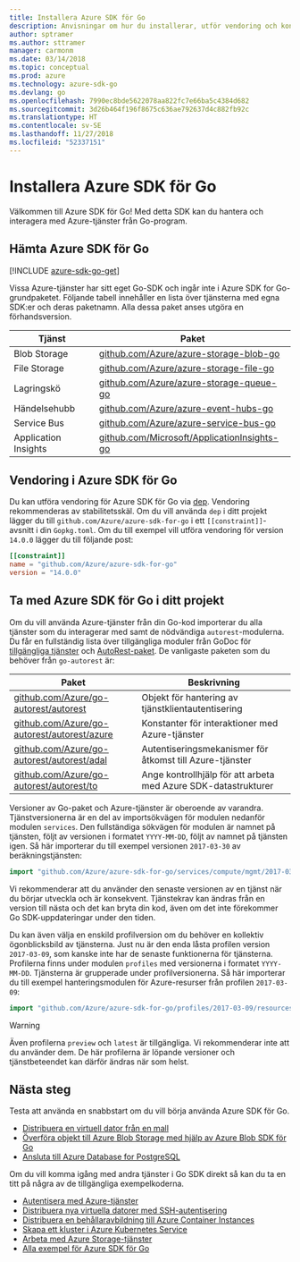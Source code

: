 ```yaml
---
title: Installera Azure SDK för Go
description: Anvisningar om hur du installerar, utför vendoring och konfigurerar Azure SDK för Go.
author: sptramer
ms.author: sttramer
manager: carmonm
ms.date: 03/14/2018
ms.topic: conceptual
ms.prod: azure
ms.technology: azure-sdk-go
ms.devlang: go
ms.openlocfilehash: 7990ec8bde5622078aa822fc7e66ba5c4384d682
ms.sourcegitcommit: 3d26b464f196f8675c636ae792637d4c882fb92c
ms.translationtype: HT
ms.contentlocale: sv-SE
ms.lasthandoff: 11/27/2018
ms.locfileid: "52337151"
---
```

# <a name="install-the-azure-sdk-for-go"></a>Installera Azure SDK för Go

Välkommen till Azure SDK för Go! Med detta SDK kan du hantera och interagera med Azure-tjänster från Go-program.

## <a name="get-the-azure-sdk-for-go"></a>Hämta Azure SDK för Go

[!INCLUDE [azure-sdk-go-get](includes/azure-sdk-go-get.md)]

Vissa Azure-tjänster har sitt eget Go-SDK och ingår inte i Azure SDK for Go-grundpaketet. Följande tabell innehåller en lista över tjänsterna med egna SDK:er och deras paketnamn. Alla dessa paket anses utgöra en förhandsversion.

| Tjänst | Paket |
|---------|---------|
| Blob Storage | [github.com/Azure/azure-storage-blob-go](https://github.com/Azure/azure-storage-blob-go) |
| File Storage | [github.com/Azure/azure-storage-file-go](https://github.com/Azure/azure-storage-file-go) |
| Lagringskö | [github.com/Azure/azure-storage-queue-go](https://github.com/Azure/azure-storage-queue-go) |
| Händelsehubb | [github.com/Azure/azure-event-hubs-go](https://github.com/Azure/azure-event-hubs-go) |
| Service Bus | [github.com/Azure/azure-service-bus-go](https://github.com/Azure/azure-service-bus-go) |
| Application Insights | [github.com/Microsoft/ApplicationInsights-go](https://github.com/Microsoft/ApplicationInsights-go) |

## <a name="vendor-the-azure-sdk-for-go"></a>Vendoring i Azure SDK för Go

Du kan utföra vendoring för Azure SDK för Go via [dep](https://github.com/golang/dep). Vendoring rekommenderas av stabilitetsskäl. Om du vill använda `dep` i ditt projekt lägger du till `github.com/Azure/azure-sdk-for-go` i ett `[[constraint]]`-avsnitt i din `Gopkg.toml`. Om du till exempel vill utföra vendoring för version `14.0.0` lägger du till följande post:

```toml
[[constraint]]
name = "github.com/Azure/azure-sdk-for-go"
version = "14.0.0"
```

## <a name="include-the-azure-sdk-for-go-in-your-project"></a>Ta med Azure SDK för Go i ditt projekt

Om du vill använda Azure-tjänster från din Go-kod importerar du alla tjänster som du interagerar med samt de nödvändiga `autorest`-modulerna.
Du får en fullständig lista över tillgängliga moduler från GoDoc för [tillgängliga tjänster](https://godoc.org/github.com/Azure/azure-sdk-for-go) och [AutoRest-paket](https://godoc.org/github.com/Azure/go-autorest). De vanligaste paketen som du behöver från `go-autorest` är:

| Paket | Beskrivning |
|---------|-------------|
| [github.com/Azure/go-autorest/autorest][autorest] | Objekt för hantering av tjänstklientautentisering |
| [github.com/Azure/go-autorest/autorest/azure][autorest/azure] | Konstanter för interaktioner med Azure-tjänster |
| [github.com/Azure/go-autorest/autorest/adal][autorest/adal] | Autentiseringsmekanismer för åtkomst till Azure-tjänster |
| [github.com/Azure/go-autorest/autorest/to][autorest/to] | Ange kontrollhjälp för att arbeta med Azure SDK-datastrukturer |

[autorest]: https://godoc.org/github.com/Azure/go-autorest/autorest
[autorest/azure]: https://godoc.org/github.com/Azure/go-autorest/autorest/azure
[autorest/adal]: https://godoc.org/github.com/Azure/go-autorest/autorest/adal
[autorest/to]: https://godoc.org/github.com/Azure/go-autorest/autorest/to

Versioner av Go-paket och Azure-tjänster är oberoende av varandra. Tjänstversionerna är en del av importsökvägen för modulen nedanför modulen `services`. Den fullständiga sökvägen för modulen är namnet på tjänsten, följt av versionen i formatet `YYYY-MM-DD`, följt av namnet på tjänsten igen. Så här importerar du till exempel versionen `2017-03-30` av beräkningstjänsten:

```go
import "github.com/Azure/azure-sdk-for-go/services/compute/mgmt/2017-03-30/compute"
```

Vi rekommenderar att du använder den senaste versionen av en tjänst när du börjar utveckla och är konsekvent.
Tjänstekrav kan ändras från en version till nästa och det kan bryta din kod, även om det inte förekommer Go SDK-uppdateringar under den tiden.

Du kan även välja en enskild profilversion om du behöver en kollektiv ögonblicksbild av tjänsterna. Just nu är den enda låsta profilen version `2017-03-09`, som kanske inte har de senaste funktionerna för tjänsterna. Profilerna finns under modulen `profiles` med versionerna i formatet `YYYY-MM-DD`. Tjänsterna är grupperade under profilversionerna. Så här importerar du till exempel hanteringsmodulen för Azure-resurser från profilen `2017-03-09`:

```go
import "github.com/Azure/azure-sdk-for-go/profiles/2017-03-09/resources/mgmt/resources"
```

> [!WARNING]
> Även profilerna `preview` och `latest` är tillgängliga. Vi rekommenderar inte att du använder dem. De här profilerna är löpande versioner och tjänstbeteendet kan därför ändras när som helst.

## <a name="next-steps"></a>Nästa steg

Testa att använda en snabbstart om du vill börja använda Azure SDK för Go.

* [Distribuera en virtuell dator från en mall](azure-sdk-go-qs-vm.md)
* [Överföra objekt till Azure Blob Storage med hjälp av Azure Blob SDK för Go](/azure/storage/blobs/storage-quickstart-blobs-go?toc=%2fgo%2fazure%2ftoc.json)
* [Ansluta till Azure Database for PostgreSQL](/azure/postgresql/connect-go?toc=%2fgo%2fazure%2ftoc.json)

Om du vill komma igång med andra tjänster i Go SDK direkt så kan du ta en titt på några av de tillgängliga exempelkoderna.

* [Autentisera med Azure-tjänster](https://github.com/Azure-Samples/azure-sdk-for-go-samples/tree/master/internal/iam)
* [Distribuera nya virtuella datorer med SSH-autentisering](https://github.com/Azure-Samples/azure-sdk-for-go-samples/tree/master/compute)
* [Distribuera en behållaravbildning till Azure Container Instances](https://github.com/Azure-Samples/azure-sdk-for-go-samples/tree/master/containerinstance)
* [Skapa ett kluster i Azure Kubernetes Service](https://github.com/Azure-Samples/azure-sdk-for-go-samples/tree/master/containerservice)
* [Arbeta med Azure Storage-tjänster](https://github.com/Azure-Samples/azure-sdk-for-go-samples/tree/master/storage)
* [Alla exempel för Azure SDK för Go](https://github.com/azure-samples/azure-sdk-for-go-samples)
